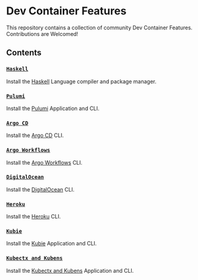 # Dev Container Features

This repository contains a collection of community Dev Container Features.
Contributions are Welcomed! 

## Contents

### [`Haskell`](src/haskell/README.md)

Install the [Haskell](https://www.haskell.org/) Language compiler and package manager.

### [`Pulumi`](src/pulumi/README.md)

Install the [Pulumi](https://www.pulumi.com/) Application and CLI.

### [`Argo CD`](src/argo-cd/README.md)

Install the [Argo CD](https://github.com/argoproj/argo-cd) CLI.

### [`Argo Workflows`](src/argo-workflows/README.md)

Install the [Argo Workflows](https://github.com/argoproj/argo-workflows) CLI.

### [`DigitalOcean`](src/digitalocean-cli/README.md)

Install the [DigitalOcean](https://www.digitalocean.com/) CLI.

### [`Heroku`](src/heroku-cli/README.md)

Install the [Heroku](https://www.digitalocean.com/) CLI.

### [`Kubie`](src/kubie/README.md)

Install the [Kubie](https://github.com/sbstp/kubie) Application and CLI.

### [`Kubectx and Kubens`](src/kubectx-kubens/README.md)

Install the [Kubectx and Kubens](https://github.com/ahmetb/kubectx) Application and CLI.


